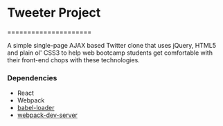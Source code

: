 # Tweeter Project
=====================

A simple single-page AJAX based Twitter clone that uses jQuery, HTML5 and plain ol' CSS3 to help web bootcamp students get comfortable with their front-end chops with these technologies.

### Dependencies

* React
* Webpack
* [babel-loader](https://github.com/babel/babel-loader)
* [webpack-dev-server](https://github.com/webpack/webpack-dev-server)
